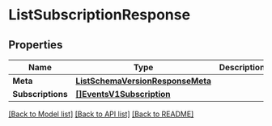 # ListSubscriptionResponse

## Properties
Name | Type | Description | Notes
------------ | ------------- | ------------- | -------------
**Meta** | [**ListSchemaVersionResponseMeta**](ListSchemaVersionResponse_meta.md) |  |[optional] 
**Subscriptions** | [**[]EventsV1Subscription**](events.v1.subscription.md) |  |[optional] 

[[Back to Model list]](../README.md#documentation-for-models) [[Back to API list]](../README.md#documentation-for-api-endpoints) [[Back to README]](../README.md)


